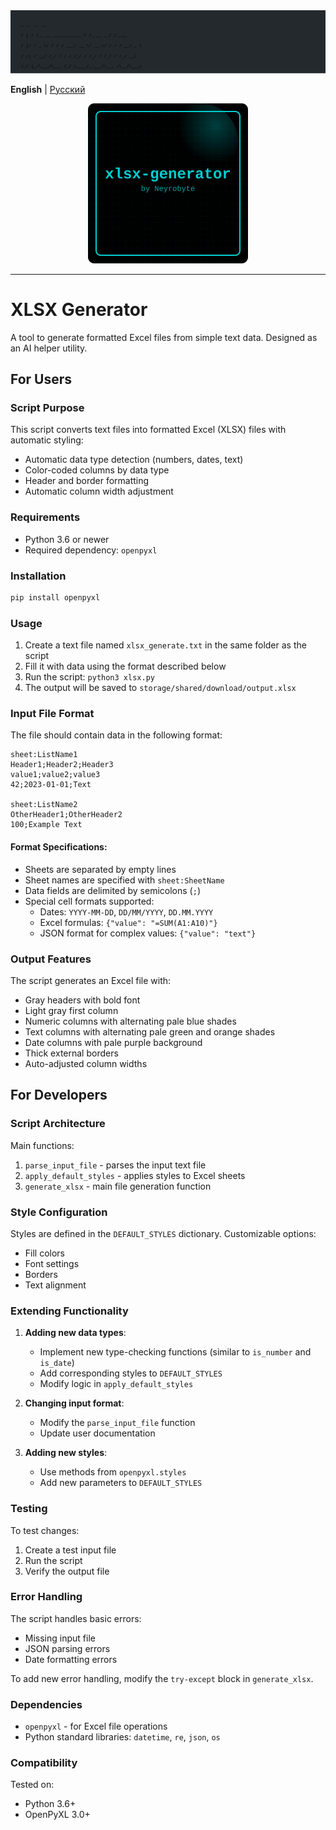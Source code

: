 <svg xmlns="http://www.w3.org/2000/svg" width="600" height="120" viewBox="0 0 600 120">
  <rect width="100%" height="100%" fill="#24292e"/> <!-- Тёмный фон как в терминале -->
  <text x="20" y="30" font-family="Courier New, monospace" font-size="8" fill="#39ff8">    _   __                      __          __     </text>
  <text x="20" y="50" font-family="Courier New, monospace" font-size="8" fill="#39ff8">   / | / /__  __  ___________  / /_  __  __/ /____ </text>
  <text x="20" y="70" font-family="Courier New, monospace" font-size="8" fill="#39ff8">  /  |/ / _ \/ / / / ___/ __ \/ __ \/ / / / __/ _ \</text>
  <text x="20" y="90" font-family="Courier New, monospace" font-size="8" fill="#39ff8"> / /|  /  __/ /_/ / /  / /_/ / /_/ / /_/ / /_/  __/</text>
  <text x="20" y="110" font-family="Courier New, monospace" font-size="8" fill="#39ff8">/_/ |_/\___/\__, /_/   \____/_.___/\__, /\__/\___/ </text>
  <text x="20" y="130" font-family="Courier New, monospace" font-size="8" fill="#39ff8">           /____/                 /____/           </text>
</svg>

**English** | [Русский](README.ru.md)
<p align="center">
  <img src="logo.svg" alt="" width="256">
</p>

---

# XLSX Generator  
A tool to generate formatted Excel files from simple text data. Designed as an AI helper utility.

## For Users

### Script Purpose  
This script converts text files into formatted Excel (XLSX) files with automatic styling:
- Automatic data type detection (numbers, dates, text)
- Color-coded columns by data type
- Header and border formatting
- Automatic column width adjustment

### Requirements  
- Python 3.6 or newer  
- Required dependency: `openpyxl`  

### Installation  
```bash
pip install openpyxl
```

### Usage  
1. Create a text file named `xlsx_generate.txt` in the same folder as the script  
2. Fill it with data using the format described below  
3. Run the script: `python3 xlsx.py`  
4. The output will be saved to `storage/shared/download/output.xlsx`  

### Input File Format  
The file should contain data in the following format:
```
sheet:ListName1
Header1;Header2;Header3
value1;value2;value3
42;2023-01-01;Text

sheet:ListName2
OtherHeader1;OtherHeader2
100;Example Text
```

#### Format Specifications:
- Sheets are separated by empty lines  
- Sheet names are specified with `sheet:SheetName`  
- Data fields are delimited by semicolons (`;`)  
- Special cell formats supported:  
  - Dates: `YYYY-MM-DD`, `DD/MM/YYYY`, `DD.MM.YYYY`  
  - Excel formulas: `{"value": "=SUM(A1:A10)"}`  
  - JSON format for complex values: `{"value": "text"}`  

### Output Features  
The script generates an Excel file with:
- Gray headers with bold font  
- Light gray first column  
- Numeric columns with alternating pale blue shades  
- Text columns with alternating pale green and orange shades  
- Date columns with pale purple background  
- Thick external borders  
- Auto-adjusted column widths  

## For Developers  

### Script Architecture  
Main functions:  
1. `parse_input_file` - parses the input text file  
2. `apply_default_styles` - applies styles to Excel sheets  
3. `generate_xlsx` - main file generation function  

### Style Configuration  
Styles are defined in the `DEFAULT_STYLES` dictionary. Customizable options:  
- Fill colors  
- Font settings  
- Borders  
- Text alignment  

### Extending Functionality  
1. **Adding new data types**:  
   - Implement new type-checking functions (similar to `is_number` and `is_date`)  
   - Add corresponding styles to `DEFAULT_STYLES`  
   - Modify logic in `apply_default_styles`  

2. **Changing input format**:  
   - Modify the `parse_input_file` function  
   - Update user documentation  

3. **Adding new styles**:  
   - Use methods from `openpyxl.styles`  
   - Add new parameters to `DEFAULT_STYLES`  

### Testing  
To test changes:  
1. Create a test input file  
2. Run the script  
3. Verify the output file  

### Error Handling  
The script handles basic errors:  
- Missing input file  
- JSON parsing errors  
- Date formatting errors  

To add new error handling, modify the `try-except` block in `generate_xlsx`.  

### Dependencies  
- `openpyxl` - for Excel file operations  
- Python standard libraries: `datetime`, `re`, `json`, `os`  

### Compatibility  
Tested on:  
- Python 3.6+  
- OpenPyXL 3.0+
